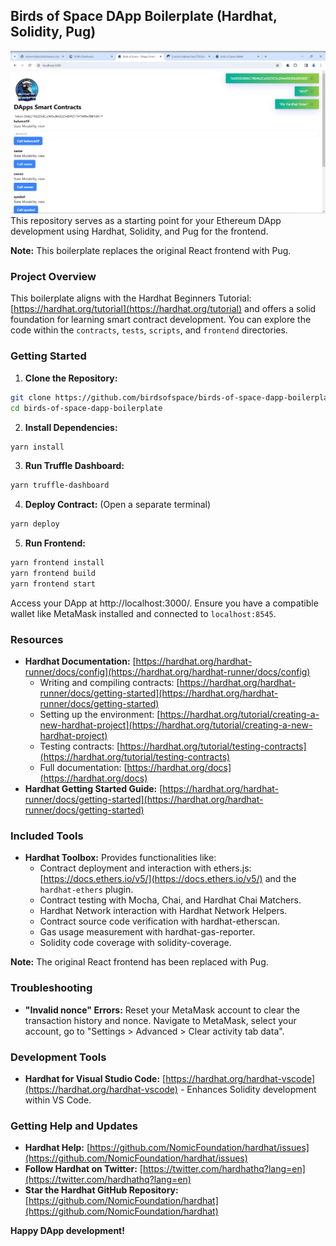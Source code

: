 ## Birds of Space DApp Boilerplate (Hardhat, Solidity, Pug)
![screenshot](https://raw.githubusercontent.com/birdsofspace/dapps-smartcontract-boilerplate/main/screenshot-2.png)
This repository serves as a starting point for your Ethereum DApp development using Hardhat, Solidity, and Pug for the frontend. 

**Note:** This boilerplate replaces the original React frontend with Pug.

### Project Overview

This boilerplate aligns with the Hardhat Beginners Tutorial: [https://hardhat.org/tutorial](https://hardhat.org/tutorial) and offers a solid foundation for learning smart contract development. You can explore the code within the `contracts`, `tests`, `scripts`, and `frontend` directories.

### Getting Started

1. **Clone the Repository:**

```bash
git clone https://github.com/birdsofspace/birds-of-space-dapp-boilerplate.git
cd birds-of-space-dapp-boilerplate
```

2. **Install Dependencies:**

```bash
yarn install
```

3. **Run Truffle Dashboard:**

```bash
yarn truffle-dashboard
```

4. **Deploy Contract:** (Open a separate terminal)

```bash
yarn deploy
```

5. **Run Frontend:**

```bash
yarn frontend install
yarn frontend build
yarn frontend start
```

Access your DApp at http://localhost:3000/. Ensure you have a compatible wallet like MetaMask installed and connected to `localhost:8545`.

### Resources

* **Hardhat Documentation:** [https://hardhat.org/hardhat-runner/docs/config](https://hardhat.org/hardhat-runner/docs/config)
    * Writing and compiling contracts: [https://hardhat.org/hardhat-runner/docs/getting-started](https://hardhat.org/hardhat-runner/docs/getting-started)
    * Setting up the environment: [https://hardhat.org/tutorial/creating-a-new-hardhat-project](https://hardhat.org/tutorial/creating-a-new-hardhat-project)
    * Testing contracts: [https://hardhat.org/tutorial/testing-contracts](https://hardhat.org/tutorial/testing-contracts)
    * Full documentation: [https://hardhat.org/docs](https://hardhat.org/docs)
* **Hardhat Getting Started Guide:** [https://hardhat.org/hardhat-runner/docs/getting-started](https://hardhat.org/hardhat-runner/docs/getting-started)

### Included Tools

* **Hardhat Toolbox:** Provides functionalities like:
    * Contract deployment and interaction with ethers.js: [https://docs.ethers.io/v5/](https://docs.ethers.io/v5/) and the `hardhat-ethers` plugin.
    * Contract testing with Mocha, Chai, and Hardhat Chai Matchers.
    * Hardhat Network interaction with Hardhat Network Helpers.
    * Contract source code verification with hardhat-etherscan.
    * Gas usage measurement with hardhat-gas-reporter.
    * Solidity code coverage with solidity-coverage.

**Note:** The original React frontend has been replaced with Pug. 

### Troubleshooting

* **"Invalid nonce" Errors:** Reset your MetaMask account to clear the transaction history and nonce. Navigate to MetaMask, select your account, go to "Settings > Advanced > Clear activity tab data".

### Development Tools

* **Hardhat for Visual Studio Code:** [https://hardhat.org/hardhat-vscode](https://hardhat.org/hardhat-vscode) - Enhances Solidity development within VS Code.

### Getting Help and Updates

* **Hardhat Help:** [https://github.com/NomicFoundation/hardhat/issues](https://github.com/NomicFoundation/hardhat/issues)
* **Follow Hardhat on Twitter:** [https://twitter.com/hardhathq?lang=en](https://twitter.com/hardhathq?lang=en)
* **Star the Hardhat GitHub Repository:** [https://github.com/NomicFoundation/hardhat](https://github.com/NomicFoundation/hardhat)

**Happy DApp development!**
